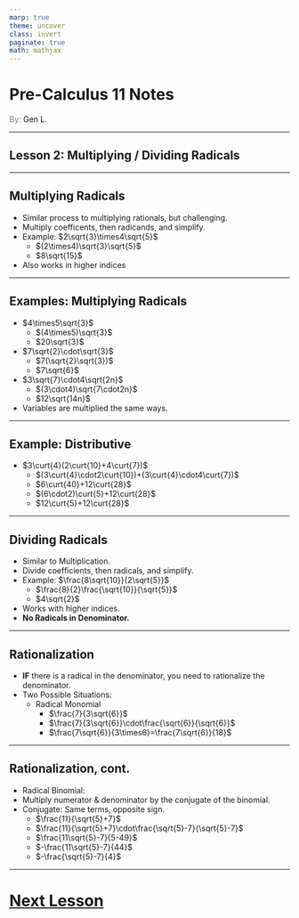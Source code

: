 ```yaml
---
marp: true
theme: uncover
class: invert
paginate: true
math: mathjax
---
```


$\renewcommand{\nrt}[2][]{\sqrt[#1]{#2}}$

# <!--fit--> Pre-Calculus 11 Notes
<span style="color:grey">By:</span> Gen L.

<!--_footer: In partnership with Hyperion University, 2023-->

$\newcommand{\curt}[1]{\sqrt[3]{#1}}$
$\newcommand{\qurt}[1]{\sqrt[4]{#1}}$

---

## Lesson 2: Multiplying / Dividing Radicals

---

## Multiplying Radicals

* Similar process to multiplying rationals, but challenging.
* Multiply coefficents, then radicands, and simplify.
* Example: $2\sqrt{3}\times4\sqrt{5}$
    * $(2\times4)\sqrt{3}\sqrt{5}$
    * $8\sqrt{15}$
* Also works in higher indices

---

## Examples: Multiplying Radicals

* $4\times5\sqrt{3}$
    * $(4\times5)\sqrt{3}$
    * $20\sqrt{3}$
* $7\sqrt{2}\cdot\sqrt{3}$
    * $7(\sqrt{2}\sqrt{3})$
    * $7\sqrt{6}$
* $3\sqrt{7}\cdot4\sqrt{2n}$
    * $(3\cdot4)\sqrt{7\cdot2n}$
    * $12\sqrt{14n}$
* Variables are multiplied the same ways.

---

## Example: Distributive

* $3\curt{4}(2\curt{10}+4\curt{7})$
    * $(3\curt{4}\cdot2\curt{10})+(3\curt{4}\cdot4\curt{7})$
    * $6\curt{40}+12\curt{28}$
    * $(6\cdot2)\curt{5}+12\curt{28}$
    * $12\curt{5}+12\curt{28}$

---

## Dividing Radicals

* Similar to Multiplication.
* Divide coefficients, then radicals, and simplify.
* Example: $\frac{8\sqrt{10}}{2\sqrt{5}}$
    * $\frac{8}{2}\frac{\sqrt{10}}{\sqrt{5}}$
    * $4\sqrt{2}$
* Works with higher indices.
* **No Radicals in Denominator.**

---

## Rationalization

* **IF** there is a radical in the denominator, you need to rationalize the denominator.
* Two Possible Situations:
    * Radical Monomial
        * $\frac{7}{3\sqrt{6}}$
        * $\frac{7}{3\sqrt{6}}\cdot\frac{\sqrt{6}}{\sqrt{6}}$
        * $\frac{7\sqrt{6}}{3\times6}=\frac{7\sqrt{6}}{18}$

---

## Rationalization, cont.

* Radical Binomial:
* Multiply numerator & denominator by the conjugate of the binomial.
* Conjugate: Same terms, opposite sign.
    * $\frac{11}{\sqrt{5}+7}$
    * $\frac{11}{\sqrt{5}+7}\cdot\frac{\sqrt{5}-7}{\sqrt{5}-7}$
    * $\frac{11\sqrt{5}-7}{5-49}$
    * $-\frac{11\sqrt{5}-7}{44}$
    * $-\frac{\sqrt{5}-7}{4}$

---

# [Next Lesson <i class="fa-solid fa-circle-arrow-right"></i>](Lesson%203%20(Radical%20Equations).html) 

<link rel="stylesheet" href="https://cdnjs.cloudflare.com/ajax/libs/font-awesome/6.3.0/css/all.min.css">
